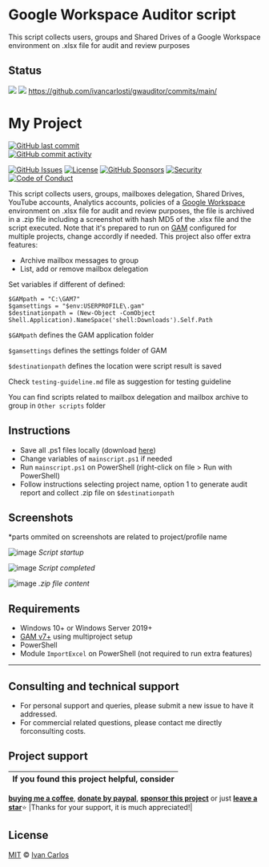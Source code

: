 # Google Workspace Auditor script
This script collects users, groups and Shared Drives of a Google Workspace environment on .xlsx file for audit and review purposes

## Status
<a target="_blank" href="./"><img src="https://img.shields.io/github/stars/ivancarlosti/gwauditor?label=Stars&style=flat" /></a>
<a target="_blank" href="./"><img src="https://img.shields.io/github/last-commit/ivancarlosti/gwauditor?label=Last%20Commit" /></a>
https://github.com/ivancarlosti/gwauditor/commits/main/
# My Project

[![GitHub last commit](https://img.shields.io/github/last-commit/ivancarlosti/gwauditor)](./commits)  
[![GitHub commit activity](https://img.shields.io/github/commit-activity/m/ivancarlosti/gwauditor)](./pulse)  

[![GitHub Issues](https://img.shields.io/github/issues/ivancarlosti/gwauditor?label=Issues)](https://github.com/ivancarlosti/gwauditor/issues)
[![License](https://img.shields.io/github/license/ivancarlosti/gwauditor?label=License)](LICENSE)
[![GitHub Sponsors](https://img.shields.io/github/sponsors/ivancarlosti?label=GitHub%20Sponsors)][sponsor]
[![Security](https://img.shields.io/badge/Security-View%20Here-blue)](https://github.com/ivancarlosti/gwauditor/security)
[![Code of Conduct](https://img.shields.io/badge/Code%20of%20Conduct-1.4-4baaaa)](https://github.com/ivancarlosti/gwauditor/tree/main?tab=coc-ov-file)

This script collects users, groups, mailboxes delegation, Shared Drives, YouTube accounts, Analytics accounts, policies of a [Google Workspace](https://workspace.google.com/) environment on .xlsx file for audit and review purposes, the file is archived in a .zip file including a screenshot with hash MD5 of the .xlsx file and the script executed. Note that it's prepared to run on [GAM](https://github.com/GAM-team/GAM/) configured for multiple projects, change accordly if needed. This project also offer extra features:
- Archive mailbox messages to group
- List, add or remove mailbox delegation

Set variables if different of defined:
```
$GAMpath = "C:\GAM7"
$gamsettings = "$env:USERPROFILE\.gam"
$destinationpath = (New-Object -ComObject Shell.Application).NameSpace('shell:Downloads').Self.Path
```

`$GAMpath` defines the GAM application folder

`$gamsettings` defines the settings folder of GAM

`$destinationpath` defines the location were script result is saved

Check `testing-guideline.md` file as suggestion for testing guideline

You can find scripts related to mailbox delegation and mailbox archive to group in `Other scripts` folder

## Instructions
* Save all .ps1 files locally (download [here](https://github.com/ivancarlosti/gwauditor/zipball/master))
* Change variables of `mainscript.ps1` if needed
* Run `mainscript.ps1` on PowerShell (right-click on file > Run with PowerShell)
* Follow instructions selecting project name, option 1 to generate audit report and collect .zip file on `$destinationpath`

## Screenshots
*parts ommited on screenshots are related to project/profile name

![image](https://github.com/user-attachments/assets/489b37e0-c042-4df2-9ac9-4f5871a8d95f)
*Script startup*

![image](https://github.com/user-attachments/assets/08cb9aab-cb7a-4444-bf1e-f32a518ba190)
*Script completed*

![image](https://github.com/user-attachments/assets/6d642c0c-dfd8-4810-b674-6280b81857ce)
*.zip file content*

## Requirements
* Windows 10+ or Windows Server 2019+
* [GAM v7+](https://github.com/GAM-team/GAM/) using multiproject setup 
* PowerShell
* Module `ImportExcel` on PowerShell (not required to run extra features)

---

## Consulting and technical support
* For personal support and queries, please submit a new issue to have it addressed.
* For commercial related questions, please contact me directly forconsulting costs. 

## Project support
| If you found this project helpful, consider |
| :---: |
[**buying me a coffee**][buymeacoffee], [**donate by paypal**][paypal], [**sponsor this project**][sponsor] or just [**leave a star**](../..)⭐
|Thanks for your support, it is much appreciated!|

## License
[MIT](LICENSE) © [Ivan Carlos][ivancarlos]

[cc]: https://docs.github.com/en/communities/setting-up-your-project-for-healthy-contributions/adding-a-code-of-conduct-to-your-project
[contributing]: https://docs.github.com/en/articles/setting-guidelines-for-repository-contributors
[security]: https://docs.github.com/en/code-security/getting-started/adding-a-security-policy-to-your-repository
[support]: https://docs.github.com/en/articles/adding-support-resources-to-your-project
[it]: https://docs.github.com/en/communities/using-templates-to-encourage-useful-issues-and-pull-requests/configuring-issue-templates-for-your-repository#configuring-the-template-chooser
[prt]: https://docs.github.com/en/communities/using-templates-to-encourage-useful-issues-and-pull-requests/creating-a-pull-request-template-for-your-repository
[funding]: https://docs.github.com/en/articles/displaying-a-sponsor-button-in-your-repository
[ivancarlos]: https://ivancarlos.me
[buymeacoffee]: https://www.buymeacoffee.com/ivancarlos
[paypal]: https://icc.gg/donate
[sponsor]: https://github.com/sponsors/ivancarlosti
